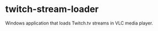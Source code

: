 twitch-stream-loader
====================

Windows application that loads Twitch.tv streams in VLC media player.
